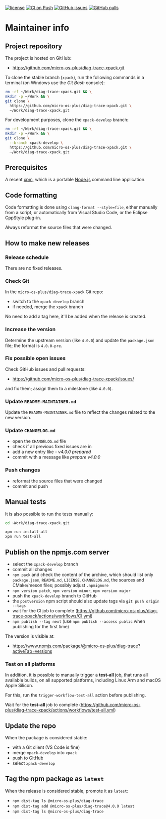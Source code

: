 [![license](https://img.shields.io/github/license/micro-os-plus/diag-trace-xpack)](https://github.com/micro-os-plus/diag-trace-xpack/blob/xpack/LICENSE)
[![CI on Push](https://github.com/micro-os-plus/diag-trace-xpack/actions/workflows/CI.yml/badge.svg)](https://github.com/micro-os-plus/diag-trace-xpack/actions/workflows/CI.yml)
[![GitHub issues](https://img.shields.io/github/issues/micro-os-plus/diag-trace-xpack.svg)](https://github.com/micro-os-plus/diag-trace-xpack/issues/)
[![GitHub pulls](https://img.shields.io/github/issues-pr/micro-os-plus/diag-trace-xpack.svg)](https://github.com/micro-os-plus/diag-trace-xpack/pulls)

# Maintainer info

## Project repository

The project is hosted on GitHub:

- <https://github.com/micro-os-plus/diag-trace-xpack.git>

To clone the stable branch (`xpack`), run the following commands in a
terminal (on Windows use the _Git Bash_ console):

```sh
rm -rf ~/Work/diag-trace-xpack.git && \
mkdir -p ~/Work && \
git clone \
  https://github.com/micro-os-plus/diag-trace-xpack.git \
  ~/Work/diag-trace-xpack.git
```

For development purposes, clone the `xpack-develop` branch:

```sh
rm -rf ~/Work/diag-trace-xpack.git && \
mkdir -p ~/Work && \
git clone \
  --branch xpack-develop \
  https://github.com/micro-os-plus/diag-trace-xpack.git \
  ~/Work/diag-trace-xpack.git
```

## Prerequisites

A recent [xpm](https://xpack.github.io/xpm/), which is a portable
[Node.js](https://nodejs.org/) command line application.

## Code formatting

Code formatting is done using `clang-format --style=file`, either manually
from a script, or automatically from Visual Studio Code, or the Eclipse
CppStyle plug-in.

Always reformat the source files that were changed.

## How to make new releases

### Release schedule

There are no fixed releases.

### Check Git

In the `micro-os-plus/diag-trace-xpack` Git repo:

- switch to the `xpack-develop` branch
- if needed, merge the `xpack` branch

No need to add a tag here, it'll be added when the release is created.

### Increase the version

Determine the upstream version (like `4.0.0`) and update the `package.json`
file; the format is `4.0.0-pre`.

### Fix possible open issues

Check GitHub issues and pull requests:

- <https://github.com/micro-os-plus/diag-trace-xpack/issues/>

and fix them; assign them to a milestone (like `4.0.0`).

### Update `README-MAINTAINER.md`

Update the `README-MAINTAINER.md` file to reflect the changes
related to the new version.

### Update `CHANGELOG.md`

- open the `CHANGELOG.md` file
- check if all previous fixed issues are in
- add a new entry like _- v4.0.0 prepared_
- commit with a message like _prepare v4.0.0_

### Push changes

- reformat the source files that were changed
- commit and push

## Manual tests

It is also possible to run the tests manually:

```sh
cd ~Work/diag-trace-xpack.git

xpm run install-all
xpm run test-all
```

## Publish on the npmjs.com server

- select the `xpack-develop` branch
- commit all changes
- `npm pack` and check the content of the archive, which should list
  only `package.json`, `README.md`, `LICENSE`, `CHANGELOG.md`,
  the sources and CMake/meson files;
  possibly adjust `.npmignore`
- `npm version patch`, `npm version minor`, `npm version major`
- push the `xpack-develop` branch to GitHub
- the `postversion` npm script should also update tags via `git push origin --tags`
- wait for the CI job to complete
  (<https://github.com/micro-os-plus/diag-trace-xpack/actions/workflows/CI.yml>)
- `npm publish --tag next` (use `npm publish --access public` when
  publishing for the first time)

The version is visible at:

- <https://www.npmjs.com/package/@micro-os-plus/diag-trace?activeTab=versions>

### Test on all platforms

In addition, it is possible to manually trigger a **test-all** job, that
runs all available builds, on all supported platforms, including Linux Arm
and macOS Apple Silicon.

For this, run the `trigger-workflow-test-all` action before publishing.

Wait for the **test-all** job to complete
  (<https://github.com/micro-os-plus/diag-trace-xpack/actions/workflows/test-all.yml>)

## Update the repo

When the package is considered stable:

- with a Git client (VS Code is fine)
- merge `xpack-develop` into `xpack`
- push to GitHub
- select `xpack-develop`

## Tag the npm package as `latest`

When the release is considered stable, promote it as `latest`:

- `npm dist-tag ls @micro-os-plus/diag-trace`
- `npm dist-tag add @micro-os-plus/diag-trace@4.0.0 latest`
- `npm dist-tag ls @micro-os-plus/diag-trace`
